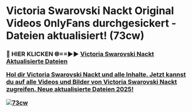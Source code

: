# Victoria Swarovski Nackt Original Videos 0nlyFans durchgesickert - Dateien aktualisiert! (73cw)

<h3>🔴 HIER KLICKEN 🌐==►► <a href="https://tinyurl.com/h6vf6nb8" rel="nofollow">Victoria Swarovski Nackt Aktualisierte Dateien

Hol dir Victoria Swarovski Nackt und alle Inhalte. Jetzt kannst du auf alle Videos und Bilder von Victoria Swarovski Nackt zugreifen. Neue aktualisierte Dateien 2025!

[![73cw](https://i.imgur.com/sD4kR3V.gif)](https://tinyurl.com/h6vf6nb8)
